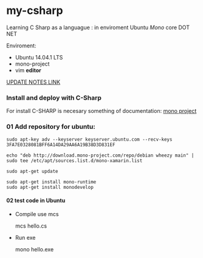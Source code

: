 # my-csharp

Learning C Sharp as a languague : in enviroment Ubuntu *Mono* core DOT NET


Enviroment:
    
* Ubuntu 14.04.1 LTS
* mono-project
* vim **editor**



[UPDATE NOTES LINK](https://github.com/enlacee/devTool/blob/master/windows/c-sharp.md)

### Install and deploy with C-Sharp

For install C-SHARP is necesary something of documentation: 
[mono project](http://www.mono-project.com/)

### 01 Add repository for ubuntu:

    sudo apt-key adv --keyserver keyserver.ubuntu.com --recv-keys 3FA7E0328081BFF6A14DA29AA6A19B38D3D831EF

    echo "deb http://download.mono-project.com/repo/debian wheezy main" | sudo tee /etc/apt/sources.list.d/mono-xamarin.list    

    sudo apt-get update

    sudo apt-get install mono-runtime
    sudo apt-get install monodevelop


#### 02 test code in Ubuntu

* Compile use mcs

    mcs hello.cs

* Run exe
    
    mono hello.exe





